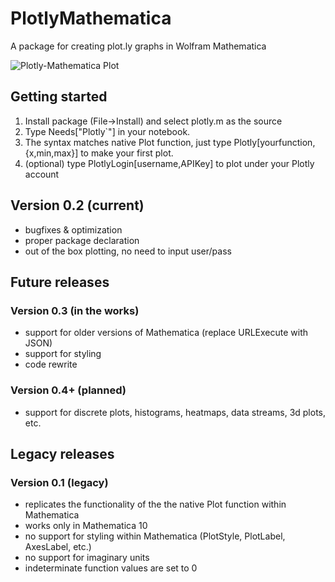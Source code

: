# PlotlyMathematica
A package for creating plot.ly graphs in Wolfram Mathematica

![Plotly-Mathematica Plot](http://cl.ly/XybJ/Image%202014-10-11%20at%2012.15.25%20pm.png)


## Getting started
1. Install package (File->Install) and select plotly.m as the source
2. Type Needs["Plotly`"] in your notebook.
3. The syntax matches native Plot function, just type Plotly[yourfunction,{x,min,max}] to make your first plot.
4. (optional) type PlotlyLogin[username,APIKey] to plot under your Plotly account

## Version 0.2 (current)
- bugfixes & optimization
- proper package declaration
- out of the box plotting, no need to input user/pass

## Future releases
### Version 0.3 (in the works)
- support for older versions of Mathematica (replace URLExecute with JSON)
- support for styling
- code rewrite

### Version 0.4+  (planned)
- support for discrete plots, histograms, heatmaps, data streams, 3d plots, etc.

## Legacy releases
### Version 0.1 (legacy)
- replicates the functionality of the the native Plot function within Mathematica
- works only in Mathematica 10
- no support for styling within Mathematica (PlotStyle, PlotLabel, AxesLabel, etc.)
- no support for imaginary units
- indeterminate function values are set to 0


